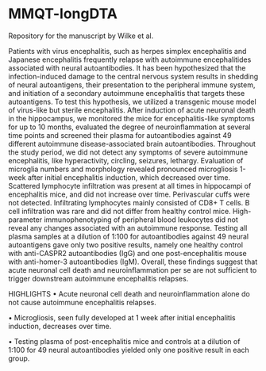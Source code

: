 # MMQT-longDTA
Repository for the manuscript by Wilke et al.

Patients with virus encephalitis, such as herpes simplex encephalitis and Japanese encephalitis frequently relapse with autoimmune encephalitides associated with neural autoantibodies. It has been hypothesized that the infection-induced damage to the central nervous system results in shedding of neural autoantigens, their presentation to the peripheral immune system, and initiation of a secondary autoimmune encephalitis that targets these autoantigens. To test this hypothesis, we utilized a transgenic mouse model of virus-like but sterile encephalitis. After induction of acute neuronal death in the hippocampus, we monitored the mice for encephalitis-like symptoms for up to 10 months, evaluated the degree of neuroinflammation at several time points and screened their plasma for autoantibodies against 49 different autoimmune disease-associated brain autoantibodies. Throughout the study period, we did not detect any symptoms of severe autoimmune encephalitis, like hyperactivity, circling, seizures, lethargy. Evaluation of microglia numbers and morphology revealed pronounced microgliosis 1-week after initial encephalitis induction, which decreased over time. Scattered lymphocyte infiltration was present at all times in hippocampi of encephalitis mice, and did not increase over time. Perivascular cuffs were not detected. Infiltrating lymphocytes mainly consisted of CD8+ T cells. B cell infiltration was rare and did not differ from healthy control mice. High-parameter immunophenotyping of peripheral blood leukocytes did not reveal any changes associated with an autoimmune response. Testing all plasma samples at a dilution of 1:100 for autoantibodies against 49 neural autoantigens gave only two positive results, namely one healthy control with anti-CASPR2 autoantibodies (IgG) and one post-encephalitis mouse with anti-homer-3 autoantibodies (IgM). Overall, these findings suggest that acute neuronal cell death and neuroinflammation per se are not sufficient to trigger downstream autoimmune encephalitis relapses. 

HIGHLIGHTS
•	Acute neuronal cell death and neuroinflammation alone do not cause autoimmune encephalitis relapses.

•	Microgliosis, seen fully developed at 1 week after initial encephalitis induction, decreases over time.

•	Testing plasma of post-encephalitis mice and controls at a dilution of 1:100 for 49 neural autoantibodies yielded only one positive result in each group.

